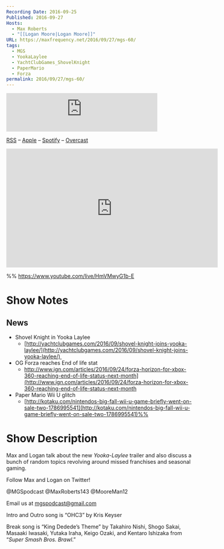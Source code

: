 ```yaml
---
Recording Date: 2016-09-25
Published: 2016-09-27
Hosts:
  - Max Roberts
  - "[[Logan Moore|Logan Moore]]"
URL: https://maxfrequency.net/2016/09/27/mgs-60/
tags:
  - MGS
  - YookaLaylee
  - YachtClubGames_ShovelKnight
  - PaperMario
  - Forza
permalink: 2016/09/27/mgs-60/
---
```

<iframe src="https://podcasters.spotify.com/pod/show/millennialgamingspeak/embed/episodes/Episode-60-Why-Is-Shovel-Knight-in-Yooka-Laylee-e1adhrj/a-a6ts441" height="102px" width="400px" frameborder="0" scrolling="no"></iframe>

[RSS](https://anchor.fm/s/74aa3858/podcast/rss) – [Apple](https://podcasts.apple.com/us/podcast/episode-3-gdc-wrap-up/id1000915981?i=1000542222515) – [Spotify](https://open.spotify.com/episode/7wePXT4Bt22LWifVLx3n8y) – [Overcast](https://overcast.fm/+EtIgeWxEU)

<div class=iframe-container>
<iframe width="560" height="315" src="https://www.youtube-nocookie.com/embed/HmVMwyG1b-E?si=EAY9VYpEbTQigxQq" title="YouTube video player" frameborder="0" allow="accelerometer; autoplay; clipboard-write; encrypted-media; gyroscope; picture-in-picture; web-share" allowfullscreen></iframe>
</div>

%%
https://www.youtube.com/live/HmVMwyG1b-E

# Show Notes

## News  
  
- Shovel Knight in Yooka Laylee
	- [http://yachtclubgames.com/2016/09/shovel-knight-joins-yooka-laylee/](http://yachtclubgames.com/2016/09/shovel-knight-joins-yooka-laylee/)   
- OG Forza reaches End of life stat
	- http://www.ign.com/articles/2016/09/24/forza-horizon-for-xbox-360-reaching-end-of-life-status-next-month](http://www.ign.com/articles/2016/09/24/forza-horizon-for-xbox-360-reaching-end-of-life-status-next-month
- Paper Mario Wii U glitch 
	- [http://kotaku.com/nintendos-big-fall-wii-u-game-briefly-went-on-sale-two-1786995541](http://kotaku.com/nintendos-big-fall-wii-u-game-briefly-went-on-sale-two-1786995541)%%
# Show Description

Max and Logan talk about the new *Yooka-Laylee* trailer and also discuss a bunch of random topics revolving around missed franchises and seasonal gaming.

Follow Max and Logan on Twitter!

@MGSpodcast
@MaxRoberts143
@MooreMan12

Email us at mgspodcast@gmail.com

Intro and Outro song is “OHC3” by Kris Keyser

Break song is “King Dedede’s Theme” by Takahiro Nishi, Shogo Sakai, Masaaki Iwasaki, Yutaka Iraha, Keigo Ozaki, and Kentaro Ishizaka from “*Super Smash Bros. Brawl*.”